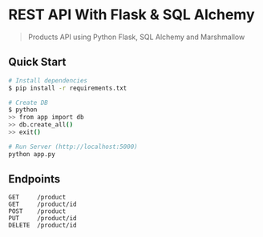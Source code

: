 # REST API With Flask & SQL Alchemy

> Products API using Python Flask, SQL Alchemy and Marshmallow

## Quick Start

``` bash
# Install dependencies
$ pip install -r requirements.txt

# Create DB
$ python
>> from app import db
>> db.create_all()
>> exit()

# Run Server (http://localhost:5000)
python app.py
```

## Endpoints

```
GET     /product
GET     /product/id
POST    /product
PUT     /product/id
DELETE  /product/id
```
